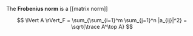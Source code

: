 The **Frobenius norm** is a [[matrix norm]]

$$
\lVert A \rVert_F = \sum_{\sum_{i=1}^m \sum_{j=1}^n |a_{ij}|^2} = \sqrt{\trace A^\top A}
$$